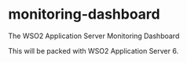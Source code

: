 monitoring-dashboard
====================

The WSO2 Application Server Monitoring Dashboard

This will be packed with WSO2 Application Server 6.

